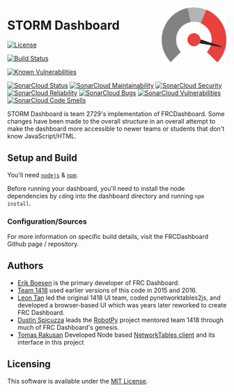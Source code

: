 [<img src="images/icon.png" align="right" width="150">](https://github.com/FRCDashboard/FRCDashboard)

# STORM Dashboard

[![License](https://img.shields.io/badge/License-MIT-orange.svg)](https://opensource.org/licenses/MIT)

[![Build Status](https://travis-ci.org/2729StormRobotics/Tabula.svg?branch=master)](https://travis-ci.org/2729StormRobotics/Tabula)

[![Known Vulnerabilities](https://snyk.io/test/github/2729StormRobotics/Tabula/badge.svg)](https://snyk.io/test/github/2729StormRobotics/Tabula)

[![SonarCloud Status](https://sonarcloud.io/api/project_badges/measure?project=Tabula&metric=alert_status)](https://sonarcloud.io/dashboard?id=Tabula)
[![SonarCloud Maintainability](https://sonarcloud.io/api/project_badges/measure?project=Tabula&metric=sqale_rating)](https://sonarcloud.io/dashboard?id=Tabula)
[![SonarCloud Security](https://sonarcloud.io/api/project_badges/measure?project=Tabula&metric=security_rating)](https://sonarcloud.io/dashboard?id=Tabula)
[![SonarCloud Reliability](https://sonarcloud.io/api/project_badges/measure?project=Tabula&metric=reliability_rating)](https://sonarcloud.io/dashboard?id=Tabula)
[![SonarCloud Bugs](https://sonarcloud.io/api/project_badges/measure?project=Tabula&metric=bugs)](https://sonarcloud.io/dashboard?id=Tabula)
[![SonarCloud Vulnerabilities](https://sonarcloud.io/api/project_badges/measure?project=Tabula&metric=vulnerabilities)](https://sonarcloud.io/dashboard?id=Tabula)
[![SonarCloud Code Smells](https://sonarcloud.io/api/project_badges/measure?project=Tabula&metric=code_smells)](https://sonarcloud.io/dashboard?id=Tabula)

STORM Dashboard is team 2729's implementation of FRCDashboard. Some changes have been made to the overall structure in an overall attempt to make the dashboard more accessible to newer teams or students that don't know JavaScript/HTML.

## Setup and Build

You'll need [`nodejs`](https://nodejs.org) & [`npm`](https://npmjs.com).

Before running your dashboard, you'll need to install the node dependencies by `cd`ing into the dashboard directory and running `npm install`.

### Configuration/Sources

For more information on specific build details, visit the FRCDashboard Github page / repository.

## Authors

* [Erik Boesen](https://github.com/ErikBoesen) is the primary developer of FRC Dashboard.
* [Team 1418](https://github.com/frc1418) used earlier versions of this code in 2015 and 2016.
* [Leon Tan](https://github.com/lleontan) led the original 1418 UI team, coded pynetworktables2js, and developed a browser-based UI which was years later reworked to create FRC Dashboard.
* [Dustin Spicuzza](https://github.com/virtuald) leads the [RobotPy](https://github.com/robotpy) project mentored team 1418 through much of FRC Dashboard's genesis.
* [Tomas Rakusan](https://github.com/rakusan2) Developed Node based [NetworkTables client](https://github.com/rakusan2/FRC-NT-Client) and its interface in this project

## Licensing

This software is available under the [MIT License](`LICENSE`).
